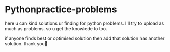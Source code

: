 # Pythonpractice-problems
here u can kind solutions ur finding for python problems. I'll try to upload as much as problems. so u get the knowlede to too.

if anyone finds best or optimised solution then add that solution has another solution.
                                                                    thank you🤗
